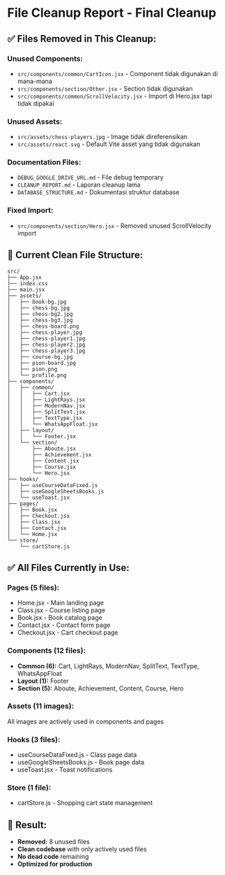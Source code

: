 # File Cleanup Report - Final Cleanup

## ✅ Files Removed in This Cleanup:

### **Unused Components:**

- `src/components/common/CartIcon.jsx` - Component tidak digunakan di mana-mana
- `src/components/section/Other.jsx` - Section tidak digunakan
- `src/components/common/ScrollVelocity.jsx` - Import di Hero.jsx tapi tidak dipakai

### **Unused Assets:**

- `src/assets/chess-players.jpg` - Image tidak direferensikan
- `src/assets/react.svg` - Default Vite asset yang tidak digunakan

### **Documentation Files:**

- `DEBUG_GOOGLE_DRIVE_URL.md` - File debug temporary
- `CLEANUP_REPORT.md` - Laporan cleanup lama
- `DATABASE_STRUCTURE.md` - Dokumentasi struktur database

### **Fixed Import:**

- `src/components/section/Hero.jsx` - Removed unused ScrollVelocity import

## 📁 Current Clean File Structure:

```
src/
├── App.jsx
├── index.css
├── main.jsx
├── assets/
│   ├── book-bg.jpg
│   ├── chess-bg.jpg
│   ├── chess-bg2.jpg
│   ├── chess-bg3.jpg
│   ├── chess-board.png
│   ├── chess-player.jpg
│   ├── chess-player1.jpg
│   ├── chess-player2.jpg
│   ├── chess-player3.jpg
│   ├── course-bg.jpg
│   ├── pion-board.jpg
│   ├── pion.png
│   └── profile.png
├── components/
│   ├── common/
│   │   ├── Cart.jsx
│   │   ├── LightRays.jsx
│   │   ├── ModernNav.jsx
│   │   ├── SplitText.jsx
│   │   ├── TextType.jsx
│   │   └── WhatsAppFloat.jsx
│   ├── layout/
│   │   └── Footer.jsx
│   └── section/
│       ├── Aboute.jsx
│       ├── Achievement.jsx
│       ├── Content.jsx
│       ├── Course.jsx
│       └── Hero.jsx
├── hooks/
│   ├── useCourseDataFixed.js
│   ├── useGoogleSheetsBooks.js
│   └── useToast.jsx
├── pages/
│   ├── Book.jsx
│   ├── Checkout.jsx
│   ├── Class.jsx
│   ├── Contact.jsx
│   └── Home.jsx
└── store/
    └── cartStore.js
```

## ✅ All Files Currently in Use:

### **Pages (5 files):**

- Home.jsx - Main landing page
- Class.jsx - Course listing page
- Book.jsx - Book catalog page
- Contact.jsx - Contact form page
- Checkout.jsx - Cart checkout page

### **Components (12 files):**

- **Common (6):** Cart, LightRays, ModernNav, SplitText, TextType, WhatsAppFloat
- **Layout (1):** Footer
- **Section (5):** Aboute, Achievement, Content, Course, Hero

### **Assets (11 images):**

All images are actively used in components and pages

### **Hooks (3 files):**

- useCourseDataFixed.js - Class page data
- useGoogleSheetsBooks.js - Book page data
- useToast.jsx - Toast notifications

### **Store (1 file):**

- cartStore.js - Shopping cart state management

## 🚀 Result:

- **Removed:** 8 unused files
- **Clean codebase** with only actively used files
- **No dead code** remaining
- **Optimized for production**
